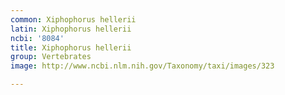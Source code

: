 ```yaml
---
common: Xiphophorus hellerii
latin: Xiphophorus hellerii
ncbi: '8084'
title: Xiphophorus hellerii
group: Vertebrates
image: http://www.ncbi.nlm.nih.gov/Taxonomy/taxi/images/323

---
```

